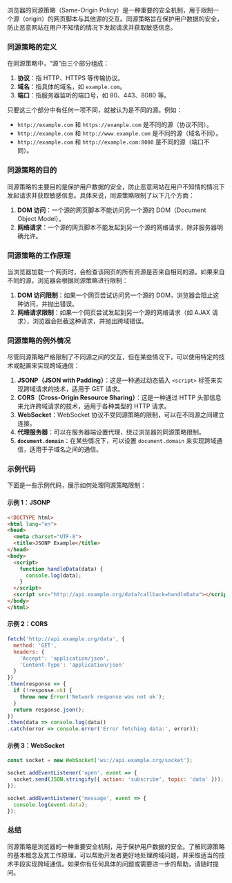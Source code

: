 浏览器的同源策略（Same-Origin Policy）是一种重要的安全机制，用于限制一个源（origin）的网页脚本与其他源的交互。同源策略旨在保护用户数据的安全，防止恶意网站在用户不知情的情况下发起请求并获取敏感信息。

### 同源策略的定义

在同源策略中，“源”由三个部分组成：

1. **协议**：指 HTTP、HTTPS 等传输协议。
2. **域名**：指具体的域名，如 `example.com`。
3. **端口**：指服务器监听的端口号，如 80、443、8080 等。

只要这三个部分中有任何一项不同，就被认为是不同的源。例如：

- `http://example.com` 和 `https://example.com` 是不同的源（协议不同）。
- `http://example.com` 和 `http://www.example.com` 是不同的源（域名不同）。
- `http://example.com` 和 `http://example.com:8080` 是不同的源（端口不同）。

### 同源策略的目的

同源策略的主要目的是保护用户数据的安全，防止恶意网站在用户不知情的情况下发起请求并获取敏感信息。具体来说，同源策略限制了以下几个方面：

1. **DOM 访问**：一个源的网页脚本不能访问另一个源的 DOM（Document Object Model）。
2. **网络请求**：一个源的网页脚本不能发起到另一个源的网络请求，除非服务器明确允许。

### 同源策略的工作原理

当浏览器加载一个网页时，会检查该网页的所有资源是否来自相同的源。如果来自不同的源，浏览器会根据同源策略进行限制：

1. **DOM 访问限制**：如果一个网页尝试访问另一个源的 DOM，浏览器会阻止这种访问，并抛出错误。
2. **网络请求限制**：如果一个网页尝试发起到另一个源的网络请求（如 AJAX 请求），浏览器会拦截这种请求，并抛出跨域错误。

### 同源策略的例外情况

尽管同源策略严格限制了不同源之间的交互，但在某些情况下，可以使用特定的技术或配置来实现跨域通信：

1. **JSONP（JSON with Padding）**：这是一种通过动态插入 `<script>` 标签来实现跨域请求的技术，适用于 GET 请求。
2. **CORS（Cross-Origin Resource Sharing）**：这是一种通过 HTTP 头部信息来允许跨域请求的技术，适用于各种类型的 HTTP 请求。
3. **WebSocket**：WebSocket 协议不受同源策略的限制，可以在不同源之间建立连接。
4. **代理服务器**：可以在服务器端设置代理，绕过浏览器的同源策略限制。
5. **`document.domain`**：在某些情况下，可以设置 `document.domain` 来实现跨域通信，适用于子域名之间的通信。

### 示例代码

下面是一些示例代码，展示如何处理同源策略限制：

#### 示例 1：JSONP

```html
<!DOCTYPE html>
<html lang="en">
<head>
  <meta charset="UTF-8">
  <title>JSONP Example</title>
</head>
<body>
  <script>
    function handleData(data) {
      console.log(data);
    }
  </script>
  <script src="http://api.example.org/data?callback=handleData"></script>
</body>
</html>
```

#### 示例 2：CORS

```javascript
fetch('http://api.example.org/data', {
  method: 'GET',
  headers: {
    'Accept': 'application/json',
    'Content-Type': 'application/json'
  }
})
.then(response => {
  if (!response.ok) {
    throw new Error('Network response was not ok');
  }
  return response.json();
})
.then(data => console.log(data))
.catch(error => console.error('Error fetching data:', error));
```

#### 示例 3：WebSocket

```javascript
const socket = new WebSocket('ws://api.example.org/socket');

socket.addEventListener('open', event => {
  socket.send(JSON.stringify({ action: 'subscribe', topic: 'data' }));
});

socket.addEventListener('message', event => {
  console.log(event.data);
});
```

### 总结

同源策略是浏览器的一种重要安全机制，用于保护用户数据的安全。了解同源策略的基本概念及其工作原理，可以帮助开发者更好地处理跨域问题，并采取适当的技术手段实现跨域通信。如果你有任何具体的问题或需要进一步的帮助，请随时提问。